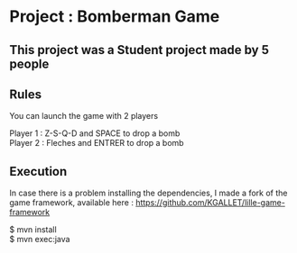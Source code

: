 # Project : Bomberman Game  

## This project was a Student project made by 5 people  

## Rules  

You can launch the game with 2 players

Player 1  : Z-S-Q-D and SPACE to drop a bomb   
Player 2  : Fleches and ENTRER to drop a bomb

## Execution  

In case there is a problem installing the dependencies, I made a fork of the game framework, available here : https://github.com/KGALLET/lille-game-framework

$ mvn install  
$ mvn exec:java  
